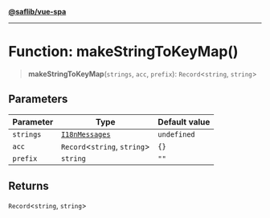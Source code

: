 [**@saflib/vue-spa**](../index.md)

***

# Function: makeStringToKeyMap()

> **makeStringToKeyMap**(`strings`, `acc`, `prefix`): `Record`\<`string`, `string`\>

## Parameters

| Parameter | Type | Default value |
| ------ | ------ | ------ |
| `strings` | [`I18nMessages`](../interfaces/I18nMessages.md) | `undefined` |
| `acc` | `Record`\<`string`, `string`\> | `{}` |
| `prefix` | `string` | `""` |

## Returns

`Record`\<`string`, `string`\>
